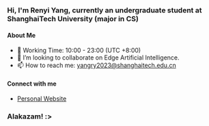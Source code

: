 ### Hi, I'm Renyi Yang, currently an undergraduate student at ShanghaiTech University (major in CS)

#### About Me
- 🌱 Working Time: 10:00 - 23:00 (UTC +8:00)
- 👯 I’m looking to collaborate on Edge Artificial Intelligence.
- 📫 How to reach me: yangry2023@shanghaitech.edu.cn

<!--
#### My GitHub Stats
![AristurtleHu's GitHub stats](https://github-readme-stats.vercel.app/api?username=AristurtleHu&show_icons=true&theme=radical)

#### Top Languages
![Top Languages](https://github-readme-stats.vercel.app/api/top-langs/?username=AristurtleHu&layout=compact&theme=radical)
-->

#### Connect with me
- [Personal Website](https://aristurtlehu.github.io)

### Alakazam! :>
<!--
**AristurtleHu/AristurtleHu** is a ✨ _special_ ✨ repository because its `README.md` (this file) appears on your GitHub profile.

Here are some ideas to get you started:

- 🔭 I’m currently working on ...
- 🌱 I’m currently learning ...
- 👯 I’m looking to collaborate on ...
- 🤔 I’m looking for help with ...
- 💬 Ask me about ...
- 📫 How to reach me: ...
- 😄 Pronouns: ...
- ⚡ Fun fact: ...
-->
